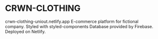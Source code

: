 # CRWN-CLOTHING
crwn-clothing-uniout.netlify.app
E-commerce platform for fictional company.
Styled with styled-components
Database provided by Firebase.
Deployed on Netlify.


